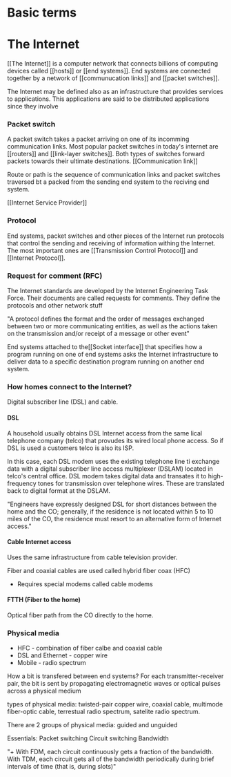 # Basic terms 

# The Internet
[[The Internet]] is a computer network that connects billions of computing devices called [[hosts]] or [[end systems]]. End systems are connected together by a network of [[communucation links]] and [[packet switches]]. 

The Internet may be defined also as an infrastructure that provides services to applications. This applications are said to be distributed applications since they involve 


### Packet switch
A packet switch takes a packet arriving on one of its incomming communication links. Most popular packet switches in today's internet are [[routers]] and [[link-layer switches]]. Both types of switches forward packets towards their ultimate destinations. 
[[Communication link]]

Route or path is the sequence of communication links and packet switches traversed bt a packed from the sending end system to the reciving end system. 

[[Internet Service Provider]]

### Protocol 
End systems, packet switches and other pieces of the Internet run protocols that control the sending and receiving of information withing the Internet. The most important ones are [[Transmission Control Protocol]] and [[Internet Protocol]].

### Request for comment  (RFC)
The Internet standards are developed by the Internet Engineering Task Force. Their documents are called requests for comments. They define the protocols and other network stuff

"A protocol defines the format and the order of messages exchanged between two or more communicating entities, as well as the actions taken on the transmission and/or receipt of a message or other event"

End systems attached to the[[Socket interface]] that specifies how a program running on one of end systems asks the Internet infrastructure to deliver data to a specific destination program running on another end system.


### How homes connect to the Internet? 
Digital subscriber line (DSL) and cable. 
#### DSL
A household usually obtains DSL Internet access from the same lical telephone company (telco) that provudes its wired local phone access. So if DSL is used a customers telco is also its ISP. 

In this case, each DSL modem uses the existing telephone line ti exchange data with a digital subscriber line access multiplexer (DSLAM) located in telco's central office. DSL modem takes digital data and transates it to high-frequency tones for transmission over telephone wires. These are translated back to digital format at the DSLAM. 

"Engineers have expressly designed DSL for short distances between the home and the CO; generally, if the residence is not located within 5 to 10 miles of the CO, the residence must resort to an alternative form of Internet access."

#### Cable Internet access
Uses the same infrastructure from cable television provider. 

Fiber and coaxial cables are used called hybrid fiber coax (HFC)
- Requires special modems called cable modems 

#### FTTH (Fiber to the home)
Optical fiber path from the CO directly to the home. 


### Physical media 
- HFC - combination of fiber calbe and coaxial cable 
- DSL and Ethernet - copper wire
- Mobile - radio spectrum 

How a bit is transfered between end systems? 
For each transmitter-receiver pair, the bit is sent by propagating electromagnetic waves or optical pulses across a physical medium

types of physical media: twisted-pair copper wire, coaxial cable, multimode fiber-optic cable, terrestual radio spectrum, satelite radio spectrum. 

There are 2 groups of physical media: guided and unguided 

Essentials: 
Packet switching 
Circuit switching 
Bandwidth

"+ With FDM, each circuit continuously gets a fraction of the bandwidth. With TDM, each circuit gets all of the bandwidth periodically during brief intervals of time (that is, during slots)"

